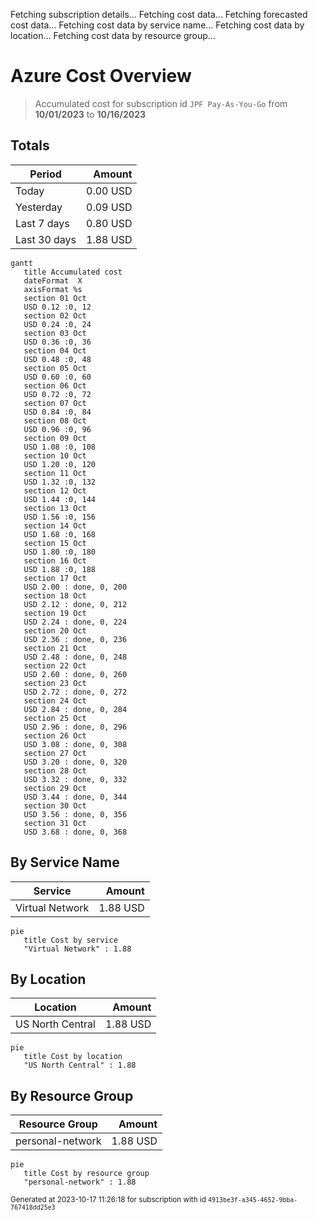 Fetching subscription details...
Fetching cost data...
Fetching forecasted cost data...
Fetching cost data by service name...
Fetching cost data by location...
Fetching cost data by resource group...
# Azure Cost Overview

> Accumulated cost for subscription id `JPF Pay-As-You-Go` from **10/01/2023** to **10/16/2023**

## Totals

|Period|Amount|
|---|---:|
|Today|0.00 USD|
|Yesterday|0.09 USD|
|Last 7 days|0.80 USD|
|Last 30 days|1.88 USD|

```mermaid
gantt
   title Accumulated cost
   dateFormat  X
   axisFormat %s
   section 01 Oct
   USD 0.12 :0, 12
   section 02 Oct
   USD 0.24 :0, 24
   section 03 Oct
   USD 0.36 :0, 36
   section 04 Oct
   USD 0.48 :0, 48
   section 05 Oct
   USD 0.60 :0, 60
   section 06 Oct
   USD 0.72 :0, 72
   section 07 Oct
   USD 0.84 :0, 84
   section 08 Oct
   USD 0.96 :0, 96
   section 09 Oct
   USD 1.08 :0, 108
   section 10 Oct
   USD 1.20 :0, 120
   section 11 Oct
   USD 1.32 :0, 132
   section 12 Oct
   USD 1.44 :0, 144
   section 13 Oct
   USD 1.56 :0, 156
   section 14 Oct
   USD 1.68 :0, 168
   section 15 Oct
   USD 1.80 :0, 180
   section 16 Oct
   USD 1.88 :0, 188
   section 17 Oct
   USD 2.00 : done, 0, 200
   section 18 Oct
   USD 2.12 : done, 0, 212
   section 19 Oct
   USD 2.24 : done, 0, 224
   section 20 Oct
   USD 2.36 : done, 0, 236
   section 21 Oct
   USD 2.48 : done, 0, 248
   section 22 Oct
   USD 2.60 : done, 0, 260
   section 23 Oct
   USD 2.72 : done, 0, 272
   section 24 Oct
   USD 2.84 : done, 0, 284
   section 25 Oct
   USD 2.96 : done, 0, 296
   section 26 Oct
   USD 3.08 : done, 0, 308
   section 27 Oct
   USD 3.20 : done, 0, 320
   section 28 Oct
   USD 3.32 : done, 0, 332
   section 29 Oct
   USD 3.44 : done, 0, 344
   section 30 Oct
   USD 3.56 : done, 0, 356
   section 31 Oct
   USD 3.68 : done, 0, 368
```

## By Service Name

|Service|Amount|
|---|---:|
|Virtual Network|1.88 USD|

```mermaid
pie
   title Cost by service
   "Virtual Network" : 1.88
```

## By Location

|Location|Amount|
|---|---:|
|US North Central|1.88 USD|

```mermaid
pie
   title Cost by location
   "US North Central" : 1.88
```

## By Resource Group

|Resource Group|Amount|
|---|---:|
|personal-network|1.88 USD|

```mermaid
pie
   title Cost by resource group
   "personal-network" : 1.88
```

<sup>Generated at 2023-10-17 11:26:18 for subscription with id `4913be3f-a345-4652-9bba-767418dd25e3`</sup>
